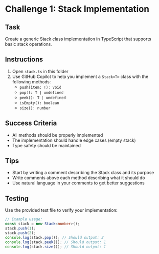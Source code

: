 # Challenge 1: Stack Implementation

## Task
Create a generic Stack class implementation in TypeScript that supports basic stack operations.

## Instructions
1. Open `stack.ts` in this folder
2. Use GitHub Copilot to help you implement a `Stack<T>` class with the following methods:
   - `push(item: T): void`
   - `pop(): T | undefined`
   - `peek(): T | undefined`
   - `isEmpty(): boolean`
   - `size(): number`

## Success Criteria
- All methods should be properly implemented
- The implementation should handle edge cases (empty stack)
- Type safety should be maintained

## Tips
- Start by writing a comment describing the Stack class and its purpose
- Write comments above each method describing what it should do
- Use natural language in your comments to get better suggestions

## Testing
Use the provided test file to verify your implementation:
```typescript
// Example usage:
const stack = new Stack<number>();
stack.push(1);
stack.push(2);
console.log(stack.pop()); // Should output: 2
console.log(stack.peek()); // Should output: 1
console.log(stack.size()); // Should output: 1
```